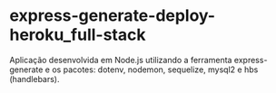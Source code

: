 # express-generate-deploy-heroku_full-stack
 Aplicação desenvolvida em Node.js utilizando a ferramenta express-generate e os pacotes: dotenv, nodemon, sequelize, mysql2 e hbs (handlebars).

